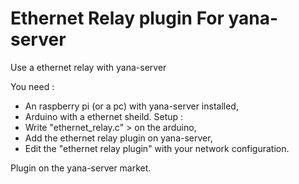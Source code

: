 # Ethernet Relay plugin For yana-server
Use a ethernet relay with yana-server

You need : 
 - An raspberry pi (or a pc) with yana-server installed,
 - Arduino with a ethernet sheild.
Setup :
 - Write "ethernet_relay.c" > on the arduino,
 - Add the ethernet relay plugin on yana-server,
 - Edit the "ethernet relay plugin" with  your network configuration.
 
Plugin on the yana-server market.
